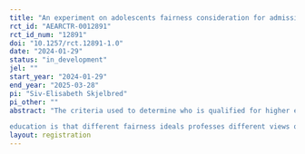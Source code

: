 ```yaml
---
title: "An experiment on adolescents fairness consideration for admission to education"
rct_id: "AEARCTR-0012891"
rct_id_num: "12891"
doi: "10.1257/rct.12891-1.0"
date: "2024-01-29"
status: "in_development"
jel: ""
start_year: "2024-01-29"
end_year: "2025-03-28"
pi: "Siv-Elisabeth Skjelbred"
pi_other: ""
abstract: "The criteria used to determine who is qualified for higher education and how students are selected among qualified applicants have large and lasting consequences. There are substantial impacts later in life of how much education you take, where you study and what you study. A recurrent political debate in many countries is the fairness of the criteria used to select between applicants. To design a fair admission system one needs to determine what fairness in education is, or should be. An underlying conflict in the debate about the fairness of admission to
education is that different fairness ideals professes different views on which factors individuals should be held accountable for. This study investigates the attitudes towards these factors. "
layout: registration
---
```


